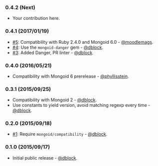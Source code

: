 ### 0.4.2 (Next)

* Your contribution here.

### 0.4.1 (2017/01/19)

* [#5](https://github.com/mongoid/mongoid-compatibility/pull/5): Compatibility with Ruby 2.4.0 and Mongoid 6.0 - [@moodlemags](https://github.com/moodlemags).
* [#4](https://github.com/mongoid/mongoid-compatibility/pull/4): Use the `mongoid-danger` gem - [@dblock](https://github.com/dblock).
* [#3](https://github.com/mongoid/mongoid-compatibility/pull/3): Added Danger, PR linter - [@dblock](https://github.com/dblock).

### 0.4.0 (2016/05/21)

* Compatibility with Mongoid 6 prerelease - [@phyllisstein](https://github.com/phyllisstein).

### 0.3.1 (2015/09/25)

* Compatibility with Mongoid 2 - [@dblock](https://github.com/dblock).
* Use constants to yield version, avoid matching regexp every time - [@dblock](https://github.com/dblock).

### 0.2.0 (2015/09/18)

* [#1](https://github.com/mongoid/mongoid-compatibility/issues/1): Require `mongoid/compatibility` - [@dblock](https://github.com/dblock).

### 0.1.0 (2015/09/17)

* Initial public release - [@dblock](https://github.com/dblock).
